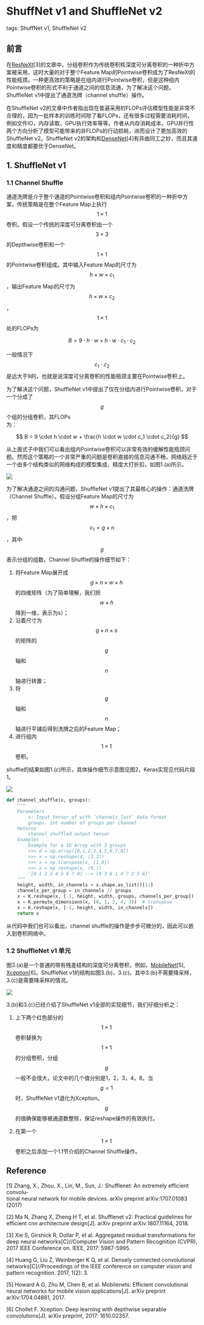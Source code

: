 # ShuffNet v1 and ShuffleNet v2

tags: ShuffNet v1, ShuffleNet v2

## 前言

在[ResNeXt](https://senliuy.gitbooks.io/advanced-deep-learning/content/di-yi-zhang-ff1a-jing-dian-wang-luo/aggregated-residual-transformations-for-deep-neural-networks.html)\[3\]的文章中，分组卷积作为传统卷积核深度可分离卷积的一种折中方案被采用。这时大量的对于整个Feature Map的Pointwise卷积成为了ResNeXt的性能瓶颈。一种更高效的策略是在组内进行Pointwise卷积，但是这种组内Pointwise卷积的形式不利于通道之间的信息流通，为了解决这个问题，ShuffleNet v1中提出了通道洗牌（channel shuffle）操作。

在ShuffleNet v2的文章中作者指出现在普遍采用的FLOPs评估模型性能是非常不合理的，因为一批样本的训练时间除了看FLOPs，还有很多过程需要消耗时间，例如文件IO，内存读取，GPU执行效率等等。作者从内存消耗成本，GPU并行性两个方向分析了模型可能带来的非FLOPs的行动损耗，进而设计了更加高效的ShuffleNet v2。ShuffleNet v2的架构和[DenseNet](https://senliuy.gitbooks.io/advanced-deep-learning/content/di-yi-zhang-ff1a-jing-dian-wang-luo/densely-connected-convolutional-networks.html)\[4\]有异曲同工之妙，而且其速度和精度都要优于DenseNet。

## 1. ShuffleNet v1

### 1.1 Channel Shuffle

通道洗牌是介于整个通道的Pointwise卷积和组内Pointwise卷积的一种折中方案，传统策略是在整个Feature Map上执行$$1\times1$$卷积。假设一个传统的深度可分离卷积由一个$$3\times3$$的Depthwise卷积和一个$$1\times1$$的Pointwise卷积组成。其中输入Feature Map的尺寸为$$h\times w \times c_1$$，输出Feature Map的尺寸为$$h \times w \times c_2$$，$$1\times1$$处的FLOPs为


$$
B = 9 \cdot h \cdot w + h \cdot w \cdot c_1 \cdot c_2
$$


一般情况下$$c_1 \cdot c_2$$是远大于9的，也就是说深度可分离卷积的性能瓶颈主要在Pointwise卷积上。

为了解决这个问题，ShuffleNet v1中提出了仅在分组内进行Pointwise卷积，对于一个分成了$$g$$个组的分组卷积，其FLOPs  
为：


$$
B = 9 \cdot h \cdot w + \frac{h \cdot w \cdot c_1 \cdot c_2}{g}
$$


从上面式子中我们可以看出组内Pointwise卷积可以非常有效的缓解性能瓶颈问题。然而这个策略的一个非常严重的问题是卷积直接的信息沟通不畅，网络趋近于一个由多个结构类似的网络构成的模型集成，精度大打折扣，如图1.\(a\)所示。

![](/assets/ShuffleNet_1.png)

为了解决通道之间的沟通问题，ShuffleNet v1提出了其最核心的操作：通道洗牌（Channel Shuffle）。假设分组Feature Map的尺寸为$$w\times h \times c_1$$，把$$c_1 = g\times n$$，其中$$g$$表示分组的组数。Channel Shuffle的操作细节如下：

1. 将Feature Map展开成$$g\times n\times w\times h$$的四维矩阵（为了简单理解，我们把$$w\times h$$降到一维，表示为s）；
2. 沿着尺寸为$$g\times n\times s$$的矩阵的$$g$$轴和$$n$$轴进行转置；
3. 将$$g$$轴和$$n$$轴进行平铺后得到洗牌之后的Feature Map；
4. 进行组内$$1\times1$$卷积。

shuffle的结果如图1.\(c\)所示，具体操作细节示意图见图2，Keras实现见代码片段1。

![](/assets/ShuffleNet_2.png)

```py
def channel_shuffle(x, groups):
    """
    Parameters
        x: Input tensor of with `channels_last` data format
        groups: int number of groups per channel
    Returns
        channel shuffled output tensor
    Examples
        Example for a 1D Array with 3 groups
        >>> d = np.array([0,1,2,3,4,5,6,7,8])
        >>> x = np.reshape(d, (3,3))
        >>> x = np.transpose(x, [1,0])
        >>> x = np.reshape(x, (9,))
        '[0 1 2 3 4 5 6 7 8] --> [0 3 6 1 4 7 2 5 8]'
    """
    height, width, in_channels = x.shape.as_list()[1:]
    channels_per_group = in_channels // groups
    x = K.reshape(x, [-1, height, width, groups, channels_per_group])
    x = K.permute_dimensions(x, (0, 1, 2, 4, 3))  # transpose
    x = K.reshape(x, [-1, height, width, in_channels])
    return x
```

从代码中我们也可以看出，channel shuffle的操作是步步可微分的，因此可以嵌入到卷积网络中。

### 1.2 ShuffleNet v1 单元

图3.\(a\)是一个普通的带有残差结构的深度可分离卷积，例如，[MobileNet](https://senliuy.gitbooks.io/advanced-deep-learning/content/di-yi-zhang-ff1a-jing-dian-wang-luo/mobilenetxiang-jie.html)[5], [Xception](https://senliuy.gitbooks.io/advanced-deep-learning/content/di-yi-zhang-ff1a-jing-dian-wang-luo/xception-deep-learning-with-depthwise-separable-convolutions.html)[6]。ShuffleNet v1的结构如图3.(b)，3.(c)。其中3.(b)不需要降采样，3.(c)是需要降采样的情况。

![](/assets/ShuffleNet_3.png)

3.(b)和3.(c)已经介绍了ShuffleNet v1全部的实现细节，我们仔细分析之：

1. 上下两个红色部分的$$1\times1$$卷积替换为$$1\times1$$的分组卷积，分组$$g$$一般不会很大，论文中的几个值分别是1，2，3，4，8。当$$g=1$$时，ShuffleNet v1退化为Xception。$$g$$的值确保能够被通道数整除，保证reshape操作的有效执行。

2. 在第一个$$1\times1$$卷积之后添加一个1.1节介绍的Channel Shuffle操作。

## Reference

\[1\] Zhang, X., Zhou, X., Lin, M., Sun, J.: Shufflenet: An extremely efficient convolu-  
tional neural network for mobile devices. arXiv preprint arXiv:1707.01083 \(2017\)

\[2\] Ma N, Zhang X, Zheng H T, et al. Shufflenet v2: Practical guidelines for efficient cnn architecture design\[J\]. arXiv preprint arXiv:1807.11164, 2018.

\[3\] Xie S, Girshick R, Dollár P, et al. Aggregated residual transformations for deep neural networks\[C\]//Computer Vision and Pattern Recognition \(CVPR\), 2017 IEEE Conference on. IEEE, 2017: 5987-5995.

\[4\] Huang G, Liu Z, Weinberger K Q, et al. Densely connected convolutional networks\[C\]//Proceedings of the IEEE conference on computer vision and pattern recognition. 2017, 1\(2\): 3.

[5] Howard A G, Zhu M, Chen B, et al. Mobilenets: Efficient convolutional neural networks for mobile vision applications\[J\]. arXiv preprint arXiv:1704.04861, 2017.

[6] Chollet F. Xception: Deep learning with depthwise separable convolutions\[J\]. arXiv preprint, 2017: 1610.02357.


